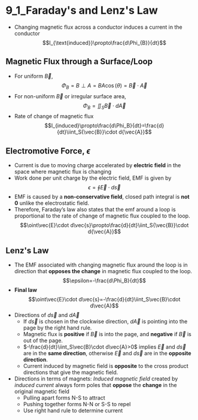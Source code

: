 # 9_1_Faraday's and Lenz's Law

- Changing magnetic flux across a conductor induces a current in the conductor
$$I_{\text{induced}}\propto\frac{d\Phi_{B}}{dt}$$

## Magnetic Flux through a Surface/Loop

- For uniform $\vec{B}$,
$$\Phi_{B}=B\perp A=B A\cos(\theta)={\vec{B}}\cdot{\vec{A}}$$
- For non-uniform $\vec{B}$ or irregular surface area,
$$\Phi_{B}=\iint_S{\vec{B}}\cdot d{\vec{A}}$$
- Rate of change of magnetic flux
$$I_{induced}\propto\frac{d\Phi_B}{dt}=\frac{d}{dt}\iint_S{\vec{B}}\cdot d{\vec{A}}$$

## Electromotive Force, $\epsilon$

- Current is due to moving charge accelerated by **electric field** in the space where magnetic flux is changing
- Work done per unit charge by the electric field, EMF is given by
$$\epsilon=\oint\vec{E}\cdot d\vec{s}$$
- EMF is caused by a **non-conservative field**, closed path integral is **not 0** unlike the electrostatic field.
- Therefore, Faraday’s law also states that the emf around a loop is proportional to the rate of change of magnetic flux coupled to the loop.
$$\oint\vec{E}\cdot d\vec{s}\propto\frac{d}{dt}\iint_S{\vec{B}}\cdot d{\vec{A}}$$

## Lenz's Law

- The EMF associated with changing magnetic flux around the loop is in direction that **opposes the change** in magnetic flux coupled to the loop.
$$\epsilon=-\frac{d\Phi_B}{dt}$$
- **Final law**
$$\oint\vec{E}\cdot d\vec{s}=-\frac{d}{dt}\iint_S\vec{B}\cdot d\vec{A}$$
- Directions of $d\vec{s}$ and $d\vec{A}$
    - If $d\vec{s}$ is chosen in the clockwise direction, $d\vec{A}$ is pointing into the page by the right hand rule.
    - Magnetic flux is **positive** if $\vec{B}$ is into the page, and **negative** if $\vec{B}$ is out of the page.
    - $-\frac{d}{dt}\iint_S\vec{B}\cdot d\vec{A}>0$ implies $\vec{E}$ and $d\vec{s}$ are in the **same direction**, otherwise $\vec{E}$ and $d\vec{s}$ are in the **opposite direction**.
    - Current induced by magnetic field is **opposite** to the cross product directions that give the magnetic field.
- Directions in terms of magnets: *Induced magnetic field* created by *induced current* always form poles that **oppose** the **change** in the original magnetic field
    - Pulling apart forms N-S to attract
    - Pushing together forms N-N or S-S to repel
    - Use right hand rule to determine current
